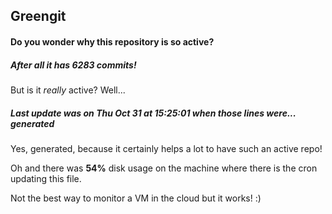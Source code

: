 ## Greengit

#### Do you wonder why this repository is so active?

##### After all it has 6283 commits!

But is it *really* active? Well...

##### Last update was on Thu Oct 31 at 15:25:01 when those lines were... generated

Yes, generated, because it certainly helps a lot to have such an active repo!

Oh and there was **54%** disk usage on the machine
where there is the cron updating this file.

Not the best way to monitor a VM in the cloud but it works! :)
